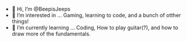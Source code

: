 - 👋 Hi, I’m @BeepisJeeps
- 👀 I’m interested in ... Gaming, learning to code, and a bunch of otther things!
- 🌱 I’m currently learning ... Coding, How to play guitar(?), and how to draw more of the fundamentals.

<!---
BeepisJeeps/BeepisJeeps is a ✨ special ✨ repository because its `README.md` (this file) appears on your GitHub profile.
You can click the Preview link to take a look at your changes.
--->
